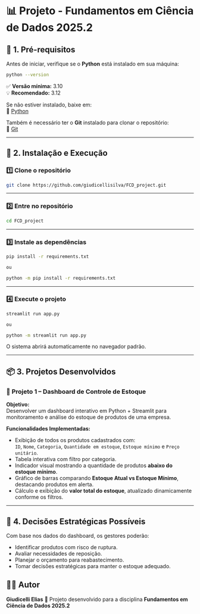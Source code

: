 # 📊 Projeto - Fundamentos em Ciência de Dados 2025.2

## 🧱 1. Pré-requisitos

Antes de iniciar, verifique se o **Python** está instalado em sua máquina:

```bash
python --version
```

✅ **Versão mínima:** 3.10  
💡 **Recomendado:** 3.12  

Se não estiver instalado, baixe em:  
🔗 [Python](https://www.python.org/downloads/)

Também é necessário ter o **Git** instalado para clonar o repositório:  
🔗 [Git](https://git-scm.com/downloads)

---

## 🚀 2. Instalação e Execução

### 1️⃣ Clone o repositório
```bash
git clone https://github.com/giudicellisilva/FCD_project.git
```

---

### 2️⃣ Entre no repositório
```bash
cd FCD_project
```

---

### 3️⃣ Instale as dependências
```bash
pip install -r requirements.txt

ou 

python -m pip install -r requirements.txt
```


---

### 4️⃣ Execute o projeto
```bash
streamlit run app.py

ou 

python -m streamlit run app.py
```

O sistema abrirá automaticamente no navegador padrão.

---

## 📦 3. Projetos Desenvolvidos

### 🧩 **Projeto 1 – Dashboard de Controle de Estoque**

**Objetivo:**  
Desenvolver um dashboard interativo em Python + Streamlit para monitoramento e análise do estoque de produtos de uma empresa.

**Funcionalidades Implementadas:**
- Exibição de todos os produtos cadastrados com:  
  `ID`, `Nome`, `Categoria`, `Quantidade em estoque`, `Estoque mínimo` e `Preço unitário`.
- Tabela interativa com filtro por categoria.  
- Indicador visual mostrando a quantidade de produtos **abaixo do estoque mínimo**.  
- Gráfico de barras comparando **Estoque Atual vs Estoque Mínimo**, destacando produtos em alerta.  
- Cálculo e exibição do **valor total do estoque**, atualizado dinamicamente conforme os filtros.  

---

## 🧠 4. Decisões Estratégicas Possíveis

Com base nos dados do dashboard, os gestores poderão:
- Identificar produtos com risco de ruptura.  
- Avaliar necessidades de reposição.  
- Planejar o orçamento para reabastecimento.  
- Tomar decisões estratégicas para manter o estoque adequado.  


## 👨‍💻 Autor
**Giudicelli Elias**
📘 Projeto desenvolvido para a disciplina **Fundamentos em Ciência de Dados 2025.2**